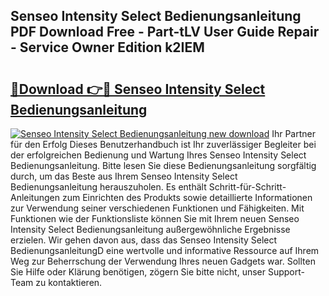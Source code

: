 ## Senseo Intensity Select Bedienungsanleitung PDF Download Free - Part-tLV User Guide Repair - Service Owner Edition k2IEM

# <h2><a href="http://df4xy31.blite.top/?on=Senseo+Intensity+Select+Bedienungsanleitung">🔗Download 👉🔴 Senseo Intensity Select Bedienungsanleitung</a></h2>

[![Senseo Intensity Select Bedienungsanleitung new download](https://i.imgur.com/lujVjoI.png)](http://df4xy31.blite.top/?on=Senseo+Intensity+Select+Bedienungsanleitung)
Ihr Partner für den Erfolg Dieses Benutzerhandbuch ist Ihr zuverlässiger Begleiter bei der erfolgreichen Bedienung und Wartung Ihres Senseo Intensity Select Bedienungsanleitung. Bitte lesen Sie diese Bedienungsanleitung sorgfältig durch, um das Beste aus Ihrem Senseo Intensity Select Bedienungsanleitung herauszuholen. Es enthält Schritt-für-Schritt-Anleitungen zum Einrichten des Produkts sowie detaillierte Informationen zur Verwendung seiner verschiedenen Funktionen und Fähigkeiten. Mit Funktionen wie der Funktionsliste können Sie mit Ihrem neuen Senseo Intensity Select Bedienungsanleitung außergewöhnliche Ergebnisse erzielen. Wir gehen davon aus, dass das Senseo Intensity Select BedienungsanleitungD eine wertvolle und informative Ressource auf Ihrem Weg zur Beherrschung der Verwendung Ihres neuen Gadgets war. Sollten Sie Hilfe oder Klärung benötigen, zögern Sie bitte nicht, unser Support-Team zu kontaktieren.
